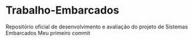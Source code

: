 # Trabalho-Embarcados
Repositório oficial de desenvolvimento e avaliação do projeto de Sistemas Embarcados
Meu primeiro commit
